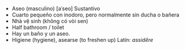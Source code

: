 - Aseo (masculino)	[aˈseo]	Sustantivo
- Cuarto pequeño con inodoro, pero normalmente sin ducha o bañera
- Nhà vệ sinh (không có vòi sen)
- Half bathroom / toilet
- Hay un baño y un aseo.
- Higiene (hygiene), asearse (to freshen up)	Latín: *assidĕre*